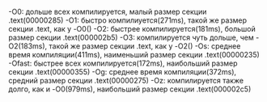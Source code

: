 -O0: дольше всех компилируется, малый размер секции .text(00000285) -O1: быстро компилиуется(271ms), такой же размер секции .text, как у -O0() -O2: быстрее компилируется(181ms), большой размер секции .text(000002b5) -O3: компилируется чуть дольше, чем -O2(183ms), такой же размер секции .text, как у -O2() -Os: среднее время компиляции(411ms), наименьший размер секции .text(00000235) -Ofast: быстрее всех компилируется(172ms), наибольший размер секции .text(00000355) -Og: среднее время компиляции(372ms), средний размер секции .text(00000275) -Oz: компилируется также долго, как и -O0(979ms), наибольший размер секции .text(000002c5)
